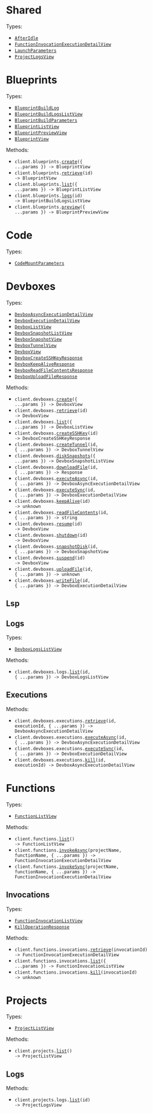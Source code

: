 # Shared

Types:

- <code><a href="./src/resources/shared.ts">AfterIdle</a></code>
- <code><a href="./src/resources/shared.ts">FunctionInvocationExecutionDetailView</a></code>
- <code><a href="./src/resources/shared.ts">LaunchParameters</a></code>
- <code><a href="./src/resources/shared.ts">ProjectLogsView</a></code>

# Blueprints

Types:

- <code><a href="./src/resources/blueprints.ts">BlueprintBuildLog</a></code>
- <code><a href="./src/resources/blueprints.ts">BlueprintBuildLogsListView</a></code>
- <code><a href="./src/resources/blueprints.ts">BlueprintBuildParameters</a></code>
- <code><a href="./src/resources/blueprints.ts">BlueprintListView</a></code>
- <code><a href="./src/resources/blueprints.ts">BlueprintPreviewView</a></code>
- <code><a href="./src/resources/blueprints.ts">BlueprintView</a></code>

Methods:

- <code title="post /v1/blueprints">client.blueprints.<a href="./src/resources/blueprints.ts">create</a>({ ...params }) -> BlueprintView</code>
- <code title="get /v1/blueprints/{id}">client.blueprints.<a href="./src/resources/blueprints.ts">retrieve</a>(id) -> BlueprintView</code>
- <code title="get /v1/blueprints">client.blueprints.<a href="./src/resources/blueprints.ts">list</a>({ ...params }) -> BlueprintListView</code>
- <code title="get /v1/blueprints/{id}/logs">client.blueprints.<a href="./src/resources/blueprints.ts">logs</a>(id) -> BlueprintBuildLogsListView</code>
- <code title="post /v1/blueprints/preview">client.blueprints.<a href="./src/resources/blueprints.ts">preview</a>({ ...params }) -> BlueprintPreviewView</code>

# Code

Types:

- <code><a href="./src/resources/code.ts">CodeMountParameters</a></code>

# Devboxes

Types:

- <code><a href="./src/resources/devboxes/devboxes.ts">DevboxAsyncExecutionDetailView</a></code>
- <code><a href="./src/resources/devboxes/devboxes.ts">DevboxExecutionDetailView</a></code>
- <code><a href="./src/resources/devboxes/devboxes.ts">DevboxListView</a></code>
- <code><a href="./src/resources/devboxes/devboxes.ts">DevboxSnapshotListView</a></code>
- <code><a href="./src/resources/devboxes/devboxes.ts">DevboxSnapshotView</a></code>
- <code><a href="./src/resources/devboxes/devboxes.ts">DevboxTunnelView</a></code>
- <code><a href="./src/resources/devboxes/devboxes.ts">DevboxView</a></code>
- <code><a href="./src/resources/devboxes/devboxes.ts">DevboxCreateSSHKeyResponse</a></code>
- <code><a href="./src/resources/devboxes/devboxes.ts">DevboxKeepAliveResponse</a></code>
- <code><a href="./src/resources/devboxes/devboxes.ts">DevboxReadFileContentsResponse</a></code>
- <code><a href="./src/resources/devboxes/devboxes.ts">DevboxUploadFileResponse</a></code>

Methods:

- <code title="post /v1/devboxes">client.devboxes.<a href="./src/resources/devboxes/devboxes.ts">create</a>({ ...params }) -> DevboxView</code>
- <code title="get /v1/devboxes/{id}">client.devboxes.<a href="./src/resources/devboxes/devboxes.ts">retrieve</a>(id) -> DevboxView</code>
- <code title="get /v1/devboxes">client.devboxes.<a href="./src/resources/devboxes/devboxes.ts">list</a>({ ...params }) -> DevboxListView</code>
- <code title="post /v1/devboxes/{id}/create_ssh_key">client.devboxes.<a href="./src/resources/devboxes/devboxes.ts">createSSHKey</a>(id) -> DevboxCreateSSHKeyResponse</code>
- <code title="post /v1/devboxes/{id}/create_tunnel">client.devboxes.<a href="./src/resources/devboxes/devboxes.ts">createTunnel</a>(id, { ...params }) -> DevboxTunnelView</code>
- <code title="get /v1/devboxes/disk_snapshots">client.devboxes.<a href="./src/resources/devboxes/devboxes.ts">diskSnapshots</a>({ ...params }) -> DevboxSnapshotListView</code>
- <code title="post /v1/devboxes/{id}/download_file">client.devboxes.<a href="./src/resources/devboxes/devboxes.ts">downloadFile</a>(id, { ...params }) -> Response</code>
- <code title="post /v1/devboxes/{id}/execute_async">client.devboxes.<a href="./src/resources/devboxes/devboxes.ts">executeAsync</a>(id, { ...params }) -> DevboxAsyncExecutionDetailView</code>
- <code title="post /v1/devboxes/{id}/execute_sync">client.devboxes.<a href="./src/resources/devboxes/devboxes.ts">executeSync</a>(id, { ...params }) -> DevboxExecutionDetailView</code>
- <code title="post /v1/devboxes/{id}/keep_alive">client.devboxes.<a href="./src/resources/devboxes/devboxes.ts">keepAlive</a>(id) -> unknown</code>
- <code title="post /v1/devboxes/{id}/read_file_contents">client.devboxes.<a href="./src/resources/devboxes/devboxes.ts">readFileContents</a>(id, { ...params }) -> string</code>
- <code title="post /v1/devboxes/{id}/resume">client.devboxes.<a href="./src/resources/devboxes/devboxes.ts">resume</a>(id) -> DevboxView</code>
- <code title="post /v1/devboxes/{id}/shutdown">client.devboxes.<a href="./src/resources/devboxes/devboxes.ts">shutdown</a>(id) -> DevboxView</code>
- <code title="post /v1/devboxes/{id}/snapshot_disk">client.devboxes.<a href="./src/resources/devboxes/devboxes.ts">snapshotDisk</a>(id, { ...params }) -> DevboxSnapshotView</code>
- <code title="post /v1/devboxes/{id}/suspend">client.devboxes.<a href="./src/resources/devboxes/devboxes.ts">suspend</a>(id) -> DevboxView</code>
- <code title="post /v1/devboxes/{id}/upload_file">client.devboxes.<a href="./src/resources/devboxes/devboxes.ts">uploadFile</a>(id, { ...params }) -> unknown</code>
- <code title="post /v1/devboxes/{id}/write_file">client.devboxes.<a href="./src/resources/devboxes/devboxes.ts">writeFile</a>(id, { ...params }) -> DevboxExecutionDetailView</code>

## Lsp

## Logs

Types:

- <code><a href="./src/resources/devboxes/logs.ts">DevboxLogsListView</a></code>

Methods:

- <code title="get /v1/devboxes/{id}/logs">client.devboxes.logs.<a href="./src/resources/devboxes/logs.ts">list</a>(id, { ...params }) -> DevboxLogsListView</code>

## Executions

Methods:

- <code title="get /v1/devboxes/{id}/executions/{execution_id}">client.devboxes.executions.<a href="./src/resources/devboxes/executions.ts">retrieve</a>(id, executionId, { ...params }) -> DevboxAsyncExecutionDetailView</code>
- <code title="post /v1/devboxes/{id}/execute_async">client.devboxes.executions.<a href="./src/resources/devboxes/executions.ts">executeAsync</a>(id, { ...params }) -> DevboxAsyncExecutionDetailView</code>
- <code title="post /v1/devboxes/{id}/execute_sync">client.devboxes.executions.<a href="./src/resources/devboxes/executions.ts">executeSync</a>(id, { ...params }) -> DevboxExecutionDetailView</code>
- <code title="post /v1/devboxes/{id}/executions/{execution_id}/kill">client.devboxes.executions.<a href="./src/resources/devboxes/executions.ts">kill</a>(id, executionId) -> DevboxAsyncExecutionDetailView</code>

# Functions

Types:

- <code><a href="./src/resources/functions/functions.ts">FunctionListView</a></code>

Methods:

- <code title="get /v1/functions">client.functions.<a href="./src/resources/functions/functions.ts">list</a>() -> FunctionListView</code>
- <code title="post /v1/functions/{project_name}/{function_name}/invoke_async">client.functions.<a href="./src/resources/functions/functions.ts">invokeAsync</a>(projectName, functionName, { ...params }) -> FunctionInvocationExecutionDetailView</code>
- <code title="post /v1/functions/{project_name}/{function_name}/invoke_sync">client.functions.<a href="./src/resources/functions/functions.ts">invokeSync</a>(projectName, functionName, { ...params }) -> FunctionInvocationExecutionDetailView</code>

## Invocations

Types:

- <code><a href="./src/resources/functions/invocations.ts">FunctionInvocationListView</a></code>
- <code><a href="./src/resources/functions/invocations.ts">KillOperationResponse</a></code>

Methods:

- <code title="get /v1/functions/invocations/{invocationId}">client.functions.invocations.<a href="./src/resources/functions/invocations.ts">retrieve</a>(invocationId) -> FunctionInvocationExecutionDetailView</code>
- <code title="get /v1/functions/invocations">client.functions.invocations.<a href="./src/resources/functions/invocations.ts">list</a>({ ...params }) -> FunctionInvocationListView</code>
- <code title="post /v1/functions/invocations/{invocationId}/kill">client.functions.invocations.<a href="./src/resources/functions/invocations.ts">kill</a>(invocationId) -> unknown</code>

# Projects

Types:

- <code><a href="./src/resources/projects/projects.ts">ProjectListView</a></code>

Methods:

- <code title="get /v1/projects">client.projects.<a href="./src/resources/projects/projects.ts">list</a>() -> ProjectListView</code>

## Logs

Methods:

- <code title="get /v1/projects/{id}/logs">client.projects.logs.<a href="./src/resources/projects/logs.ts">list</a>(id) -> ProjectLogsView</code>
